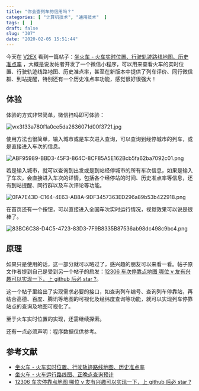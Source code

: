 ```yaml
---
title: "你会查列车的信用吗？"
categories: [ "计算机技术", "通用技术"  ]
tags: [  ]
draft: false
slug: "307"
date: "2020-02-05 15:51:44"
---
```


今天在 [V2EX](https://www.v2ex.com/) 看到一篇帖子：[坐火车 - 火车实时位置、行驶轨迹路线地图、历史准点率](https://www.v2ex.com/t/637138#reply0) ，大概是说发帖者开发了一个微信小程序，可以用来查看火车的实时位置、行驶轨迹线路地图、历史准点率，甚至在新版本中提供了列车评价、同行微信群、到站提醒，特别还有一个历史准点率功能，感觉很好很强大！

## 体验

体验的方式非常简单，微信扫吗即可体验：

![wx3f33a780f1a0ce5da2636071d00f3721.jpg](https://imagehost-cdn.frytea.com/images/2020/02/05/wx3f33a780f1a0ce5da2636071d00f3721.jpg)

使用方法也很简单，输入城市或是车次进入查询，可以查询到经停城市的列车，或是直接进入车次的信息。

![ABF95989-BBD3-45F3-864C-8CF85A5E162Bcb5fa62ba7092c01.png](https://imagehost-cdn.frytea.com/images/2020/02/05/ABF95989-BBD3-45F3-864C-8CF85A5E162Bcb5fa62ba7092c01.png)

若是输入城市，就可以查询到出发或是到站经停城市的所有车次信息，如果是输入了车次，会直接进入车次的详情，包括各个经停站的时间、历史准点率等信息，还有到站提醒、同行群以及车次评论等功能。

![0FA7E43D-C164-4E63-AB8A-9DF3457363ED296a89b53b422918.png](https://imagehost-cdn.frytea.com/images/2020/02/05/0FA7E43D-C164-4E63-AB8A-9DF3457363ED296a89b53b422918.png)

在首页还有一个按钮，可以直接进入全国车次实时运行情况，视觉效果可以说是很棒了。

![83BC6C38-D4C5-4723-83D3-7F9B8335B87536ab98dc498c9bc4.png](https://imagehost-cdn.frytea.com/images/2020/02/05/83BC6C38-D4C5-4723-83D3-7F9B8335B87536ab98dc498c9bc4.png)

## 原理

如果只是使用的话，这一部分就可以略过了，感兴趣的朋友可以来看一看。帖子原文作者提到自己是受到另一个帖子的启发：[12306 车次停靠点地图 哪位 v 友有兴趣可以实现一下，上 github 后必 star ?](https://www.v2ex.com/t/637102)。

这一个帖子里给出了实现需求必要的接口，如查询列车编号、查询列车停靠站，再结合高德、百度、腾讯等地图的可视化及经纬度查询等功能，就可以实现列车停靠站点的查询及地图可视化了。

至于火车实时位置的实现，还需继续探索。

还有一点必须声明：程序数据仅供参考。

## 参考文献

 - [坐火车 - 火车实时位置、行驶轨迹路线地图、历史准点率](https://www.v2ex.com/t/637138#reply0)
 - [坐火车 - 火车运行路线图、正晚点查询预计](https://www.v2ex.com/t/600394)
 - [12306 车次停靠点地图 哪位 v 友有兴趣可以实现一下，上 github 后必 star ?](https://www.v2ex.com/t/637102)
